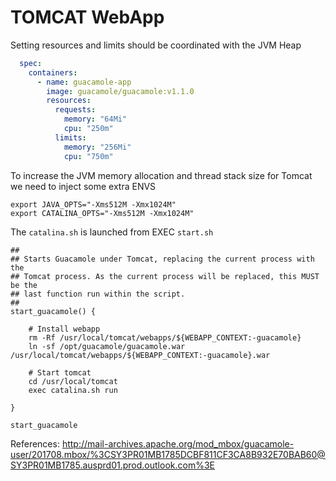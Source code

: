 # TOMCAT WebApp 

Setting resources and limits should be coordinated with the JVM Heap

```yaml
  spec:
    containers:
      - name: guacamole-app
        image: guacamole/guacamole:v1.1.0
        resources:
          requests:
            memory: "64Mi"
            cpu: "250m"
          limits:
            memory: "256Mi"
            cpu: "750m"
```


To increase the JVM memory allocation and thread stack size for Tomcat we need to inject some extra ENVS

```shell
export JAVA_OPTS="-Xms512M -Xmx1024M"
export CATALINA_OPTS="-Xms512M -Xmx1024M"
```

The `catalina.sh` is launched from EXEC `start.sh`

```
##
## Starts Guacamole under Tomcat, replacing the current process with the
## Tomcat process. As the current process will be replaced, this MUST be the
## last function run within the script.
##
start_guacamole() {

    # Install webapp
    rm -Rf /usr/local/tomcat/webapps/${WEBAPP_CONTEXT:-guacamole}
    ln -sf /opt/guacamole/guacamole.war /usr/local/tomcat/webapps/${WEBAPP_CONTEXT:-guacamole}.war

    # Start tomcat
    cd /usr/local/tomcat
    exec catalina.sh run

}

start_guacamole
```
References: http://mail-archives.apache.org/mod_mbox/guacamole-user/201708.mbox/%3CSY3PR01MB1785DCBF811CF3CA8B932E70BAB60@SY3PR01MB1785.ausprd01.prod.outlook.com%3E
